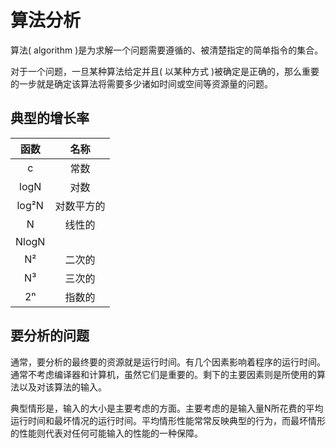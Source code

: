 # 算法分析

算法( algorithm )是为求解一个问题需要遵循的、被清楚指定的简单指令的集合。

对于一个问题，一旦某种算法给定并且( 以某种方式 )被确定是正确的，那么重要的一步就是确定该算法将需要多少诸如时间或空间等资源量的问题。

## 典型的增长率

| 函数  |    名称    |
| :---: | :--------: |
|   c   |    常数    |
| logN  |    对数    |
| log²N | 对数平方的 |
|   N   |   线性的   |
| NlogN |            |
|  N²   |   二次的   |
|  N³   |   三次的   |
|  2ⁿ   |   指数的   |

## 要分析的问题

通常，要分析的最终要的资源就是运行时间。有几个因素影响着程序的运行时间。通常不考虑编译器和计算机，虽然它们是重要的。剩下的主要因素则是所使用的算法以及对该算法的输入。

典型情形是，输入的大小是主要考虑的方面。主要考虑的是输入量N所花费的平均运行时间和最坏情况的运行时间。平均情形性能常常反映典型的行为，而最坏情形的性能则代表对任何可能输入的性能的一种保障。